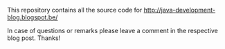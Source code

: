 This repository contains all the source code for http://java-development-blog.blogspot.be/

In case of questions or remarks please leave a comment in the respective blog post. Thanks!
